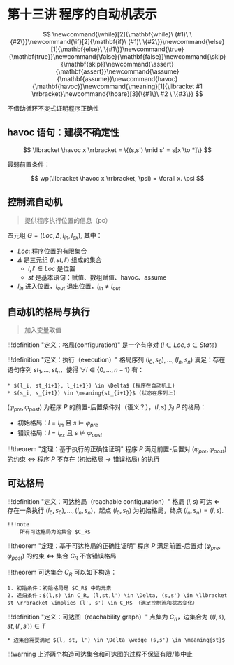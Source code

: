 # 第十三讲 程序的自动机表示

$$
\newcommand{\while}[2]{\mathbf{while}\ (#1)\ \{#2\}}\newcommand{\if}[2]{\mathbf{if}\ (#1)\ \{#2\}}\newcommand{\else}[1]{\mathbf{else}\ \{#1\}}\newcommand{\true}{\mathbf{true}}\newcommand{\false}{\mathbf{false}}\newcommand{\skip}{\mathbf{skip}}\newcommand{\assert}{\mathbf{assert}}\newcommand{\assume}{\mathbf{assume}}\newcommand{havoc}{\mathbf{havoc}}\newcommand{\meaning}[1]{\llbracket #1 \rrbracket}\newcommand{\hoare}[3]{\{#1\}\ #2 \ \{#3\}}
$$

不借助循环不变式证明程序正确性

## havoc 语句：建模不确定性


$$
\llbracket \havoc x \rrbracket = \{(s,s') \mid s' = s[x \to *]\}
$$

最弱前置条件：

$$
wp(\llbracket \havoc x \rrbracket, \psi) = \forall x. \psi
$$

## 控制流自动机

> 提供程序执行位置的信息（pc）

四元组 $G = (Loc, \Delta, l_{in}, l_{ex})$, 其中：

* $Loc$: 程序位置的有限集合
* $\Delta$ 是三元组 $(l, st, l')$ 组成的集合
    * $l, l' \in Loc$ 是位置
    * $st$ 是基本语句：赋值、数组赋值、havoc、assume
* $l_{in}$ 进入位置，$l_{out}$ 退出位置，$l_{in} \neq l_{out}$

## 自动机的格局与执行

> 加入变量取值

!!!definition "定义：格局(configuration)"
    是一个有序对 $(l \in Loc,s \in State)$

!!!definition "定义：执行（execution）"
    格局序列 $(l_0, s_0), \dots, (l_n,s_n)$ 满足：存在语句序列 $st_1, \dots, st_n$，使得 $\forall i \in \{0, \dots, n-1\}$ 有：

    * $(l_i, st_{i+1}, l_{i+1}) \in \Delta$ (程序在自动机上)
    * $(s_i, s_{i+1}) \in \meaning{st_{i+1}}$ (状态在序列上)

$(\varphi_{pre}, \varphi_{post})$ 为程序 $P$ 的前置-后置条件对（语义？），$(l,s)$ 为 $P$ 的格局：

* 初始格局：$l = l_{in}$ 且 $s \models \varphi_{pre}$
* 错误格局：$l = l_{ex}$ 且 $s \not\models \varphi_{post}$

!!!theorem "定理：基于执行的正确性证明"
    程序 $P$ 满足前置-后置对 $(\varphi_{pre}, \varphi_{post})$ 的约束 $\iff$  程序 $P$ 不存在 (初始格局 -> 错误格局) 的执行 

## 可达格局

!!!definition "定义：可达格局（reachable configuration）"
    格局 $(l,s)$ 可达 $\Longleftarrow$ 存在一条执行 $(l_0,s_0), \dots, (l_n, s_n)$，起点 $(l_0, s_0)$ 为初始格局，终点 $(l_n, s_n) = (l,s)$.

    !!!note
        所有可达格局为的集合 $C_R$

!!!theorem "定理：基于可达格局的正确性证明"
    程序 $P$ 满足前置-后置对 $(\varphi_{pre}, \varphi_{post})$ 的约束 $\iff$ 集合 $C_R$ 不含错误格局


!!!theorem
    可达集合 $C_R$ 可以如下构造：

    1. 初始条件：初始格局是 $C_R$ 中的元素
    2. 递归条件：$(l,s) \in C_R, (l,st,l') \in \Delta, (s,s') \in \llbracket st \rrbracket \implies (l', s') \in C_R$ （满足控制流和状态变化）

!!!definition "定义：可达图（reachability graph）"
    点集为 $C_R$，边集合为 $((l,s), st, (l',s')) \in T$

    * 边集合需要满足 $(l, st, l') \in \Delta \wedge (s,s') \in \meaning{st}$

!!!warning
    上述两个构造可达集合和可达图的过程不保证有限/能中止
